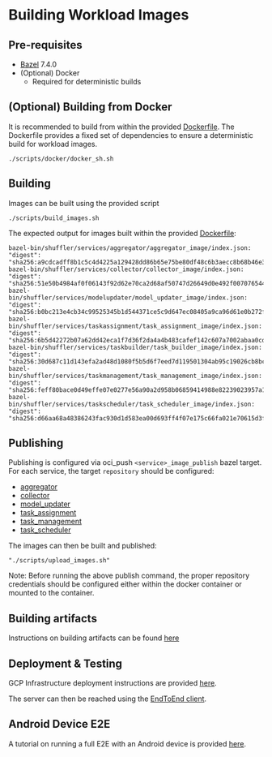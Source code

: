 # Building Workload Images
## Pre-requisites
- [Bazel](https://bazel.build/install) 7.4.0
- (Optional) Docker
  - Required for deterministic builds

## (Optional) Building from Docker
It is recommended to build from within the provided [Dockerfile](Dockerfile). The Dockerfile provides a fixed set of dependencies to ensure a deterministic build for workload images.

```./scripts/docker/docker_sh.sh```

## Building
Images can be built using the provided script

```./scripts/build_images.sh```

The expected output for images built within the provided [Dockerfile](Dockerfile):
```
bazel-bin/shuffler/services/aggregator/aggregator_image/index.json:      "digest": "sha256:a9cdcadff8b1c5c4d4225a129428dd86b65e75be80df48c6b3aecc8b68b46e30"
bazel-bin/shuffler/services/collector/collector_image/index.json:      "digest": "sha256:51e50b4984af0f06143f92d62e70ca2d68af50747d26649d0e492f0070765440"
bazel-bin/shuffler/services/modelupdater/model_updater_image/index.json:      "digest": "sha256:b0bc213e4cb34c99525345b1d544371ce5c9d647ec08405a9ca96d61e0b272fa"
bazel-bin/shuffler/services/taskassignment/task_assignment_image/index.json:      "digest": "sha256:6b5d42272b07a62dd42eca1f7d36f2da4a4b483cafef142c607a7002abaa0cda"
bazel-bin/shuffler/services/taskbuilder/task_builder_image/index.json:      "digest": "sha256:30d687c11d143efa2ad48d1080f5b5d6f7eed7d119501304ab95c19026cb8bc1"
bazel-bin/shuffler/services/taskmanagement/task_management_image/index.json:      "digest": "sha256:feff80bace0d49effe07e0277e56a90a2d958b06859414988e82239023957a14"
bazel-bin/shuffler/services/taskscheduler/task_scheduler_image/index.json:      "digest": "sha256:d66aa68a48386243fac930d1d583ea00d693ff4f07e175c66fa021e70615d3f1"
```

## Publishing
Publishing is configured via oci_push `<service>_image_publish` bazel target. For each service, the target `repository` should be configured:
- [aggregator](shuffler/services/aggregator/BUILD#L74)
- [collector](shuffler/services/collector/BUILD#L39)
- [model_updater](shuffler/services/modelupdater/BUILD#L72)
- [task_assignment](shuffler/services/taskassignment/BUILD#L40)
- [task_management](shuffler/services/taskmanagement/BUILD#L39)
- [task_scheduler](shuffler/services/taskscheduler/BUILD#L68)

The images can then be built and published:

```
"./scripts/upload_images.sh"
```

Note: Before running the above publish command, the proper repository credentials should be configured either within the docker container or mounted to the container.

## Building artifacts
Instructions on building artifacts can be found [here](python/taskbuilder/README.md)

## Deployment & Testing
GCP Infrastructure deployment instructions are provided [here](shuffler/terraform/gcp/README.md).

The server can then be reached using the [EndToEnd client](java/src/it/java/com/google/ondevicepersonalization/federatedcompute/endtoendtests/README.md).

## Android Device E2E
A tutorial on running a full E2E with an Android device is provided [here](https://github.com/privacysandbox/ondevicepersonalization/OdpSamples/federated-learning.md).
